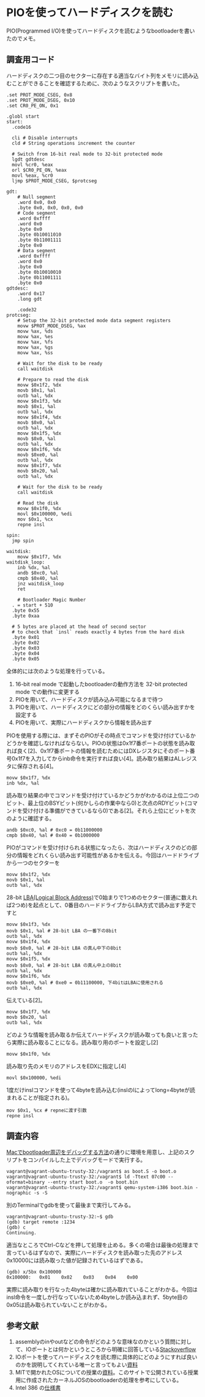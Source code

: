 # PIOを使ってハードディスクを読む

PIO(Programmed I/O)を使ってハードディスクを読むようなbootloaderを書いたのでメモ。

## 調査用コード

ハードディスクの二つ目のセクターに存在する適当なバイト列をメモリに読み込むことができることを確認するために、次のようなスクリプトを書いた。

```
.set PROT_MODE_CSEG, 0x8
.set PROT_MODE_DSEG, 0x10
.set CR0_PE_ON, 0x1

.globl start
start:
  .code16

  cli # Disable interrupts
  cld # String operations increment the counter

  # Switch from 16-bit real mode to 32-bit protected mode
  lgdt gdtdesc
  movl %cr0, %eax
  orl $CR0_PE_ON, %eax
  movl %eax, %cr0
  ljmp $PROT_MODE_CSEG, $protcseg

gdt:
	# Null segment
	.word 0x0, 0x0
	.byte 0x0, 0x0, 0x0, 0x0
	# Code segment
	.word 0xffff
	.word 0x0
	.byte 0x0
	.byte 0b10011010
	.byte 0b11001111
	.byte 0x0
	# Data segment
	.word 0xffff
	.word 0x0
	.byte 0x0
	.byte 0b10010010
	.byte 0b11001111
	.byte 0x0
gdtdesc:
	.word 0x17
	.long gdt

	.code32
protcseg:
	# Setup the 32-bit protected mode data segment registers
	movw $PROT_MODE_DSEG, %ax
	movw %ax, %ds
	movw %ax, %es
	movw %ax, %fs
	movw %ax, %gs
	movw %ax, %ss

	# Wait for the disk to be ready
	call waitdisk

	# Prepare to read the disk
	movw $0x1f2, %dx
	movb $0x1, %al
	outb %al, %dx
	movw $0x1f3, %dx
	movb $0x1, %al
	outb %al, %dx
	movw $0x1f4, %dx
	movb $0x0, %al
	outb %al, %dx
	movw $0x1f5, %dx
	movb $0x0, %al
	outb %al, %dx
	movw $0x1f6, %dx
	movb $0xe0, %al
	outb %al, %dx
	movw $0x1f7, %dx
	movb $0x20, %al
	outb %al, %dx

	# Wait for the disk to be ready
	call waitdisk

	# Read the disk
	movw $0x1f0, %dx
	movl $0x100000, %edi
	mov $0x1, %cx
	repne insl

spin:
  jmp spin

waitdisk:
	movw $0x1f7, %dx
waitdisk_loop:
	inb %dx, %al
	andb $0xc0, %al
	cmpb $0x40, %al
	jnz waitdisk_loop
	ret

	# Bootloader Magic Number
  . = start + 510
  .byte 0x55
  .byte 0xaa

  # 5 bytes are placed at the head of second sector
  # to check that `insl` reads exactly 4 bytes from the hard disk
  .byte 0x01
  .byte 0x02
  .byte 0x03
  .byte 0x04
  .byte 0x05
```


全体的には次のような処理を行っている。

1. 16-bit real mode で起動したbootloaderの動作方法を 32-bit protected mode での動作に変更する
1. PIOを用いて、ハードディスクが読み込み可能になるまで待つ
1. PIOを用いて、ハードディスクにどの部分の情報をどのくらい読み出すかを設定する
1. PIOを用いて、実際にハードディスクから情報を読み出す


PIOを使用する際には、まずそのPIOがその時点でコマンドを受け付けているかどうかを確認しなければならない。PIOの状態は0x1f7番ポートの状態を読み取れば良く[2]、0x1f7番ポートの情報を読むためにはDXレジスタにそのポート番号0x1f7を入力してからinb命令を実行すれば良い[4]。読み取り結果はALレジスタに保存される[4]。

```
movw $0x1f7, %dx
inb %dx, %al
```


読み取り結果の中でコマンドを受け付けているかどうかがわかるのは上位二つのビット、最上位のBSYビット(何かしらの作業中なら0)と次点のRDYビット(コマンドを受け付ける準備ができているなら0)である[2]。それら上位にビットを次のように確認する。

```
andb $0xc0, %al # 0xc0 = 0b11000000
cmpb $0x40, %al # 0x40 = 0b1000000
```


PIOがコマンドを受け付けられる状態になったら、次はハードディスクのどの部分の情報をどれくらい読み出す可能性があるかを伝える。今回はハードドライブから一つのセクターを

```
movw $0x1f2, %dx
movb $0x1, %al
outb %al, %dx
```


28-bit [LBA(Logical Block Address)](https://en.wikipedia.org/wiki/Logical_block_addressing)で0始まりで1つめのセクター(普通に数えれば2つめ)を起点として、0番目のハードドライブからLBA方式で読み出す予定ですと

```
movw $0x1f3, %dx
movb $0x1, %al # 28-bit LBA の一番下の8bit
outb %al, %dx
movw $0x1f4, %dx
movb $0x0, %al # 28-bit LBA の真ん中下の8bit
outb %al, %dx
movw $0x1f5, %dx
movb $0x0, %al # 28-bit LBA の真ん中上の8bit
outb %al, %dx
movw $0x1f6, %dx
movb $0xe0, %al # 0xe0 = 0b11100000, 下4bitはLBAに使用される
outb %al, %dx
```


伝えている[2]。

```
movw $0x1f7, %dx
movb $0x20, %al
outb %al, %dx
```


どのような情報を読み取るか伝えてハードディスクが読み取っても良いと言ったら実際に読み取ることになる。読み取り用のポートを設定し[2]

```
movw $0x1f0, %dx
```


読み取り先のメモリのアドレスをEDXに指定し[4]

```
movl $0x100000, %edi
```


1度だけinslコマンドを使って4byteを読み込む(inslのlによってlong=4byteが読まれることが指定される)。

```
mov $0x1, %cx # repneに渡す引数
repne insl
```


## 調査内容

[Macでbootloader周辺をデバッグする方法](../build/debug-bootloader-on-mac.html)の通りに環境を用意し、上記のスクリプトをコンパイルした上でデバッグモードで実行する。

```
vagrant@vagrant-ubuntu-trusty-32:/vagrant$ as boot.S -o boot.o
vagrant@vagrant-ubuntu-trusty-32:/vagrant$ ld -Ttext 07c00 --oformat=binary --entry start boot.o  -o boot.bin
vagrant@vagrant-ubuntu-trusty-32:/vagrant$ qemu-system-i386 boot.bin -nographic -s -S
```


別のTerminalでgdbを使って最後まで実行してみる。

```
vagrant@vagrant-ubuntu-trusty-32:~$ gdb
(gdb) target remote :1234
(gdb) c
Continuing.
```


適当なところでCtrl-Cなどを押して処理を止める。多くの場合は最後の処理まで言っているはずなので、実際にハードディスクを読み取った先のアドレス0x10000には読み取った値が記録されているはずである。

```
(gdb) x/5bx 0x100000
0x100000:	0x01	0x02	0x03	0x04	0x00
```


実際に読み取りを行なった4byteは確かに読み取れていることがわかる。今回はinsl命令を一度しか行なっていないため4byteしか読み込まれず、5byte目の0x05は読み取られていないことがわかる。

## 参考文献

1. assemblyのinやoutなどの命令がどのような意味なのかという質問に対して、IOポートとは何かというところから明確に回答している[Stackoverflow](https://stackoverflow.com/questions/3215878/what-are-in-out-instructions-in-x86-used-for)
1. IOポートを使ってハードディスクを読む際に具体的にどのようにすれば良いのかを説明してくれている唯一と言ってもよい[資料](https://wiki.osdev.org/ATA_PIO_Mode)
1. MITで開かれたOSについての授業の[資料](https://pdos.csail.mit.edu/6.828/2018/)。このサイトで公開されている授業用に作成されたカーネルJOSのbootloaderの処理を参考にしている。
1. Intel 386 の[仕様書](https://css.csail.mit.edu/6.858/2014/readings/i386.pdf)
